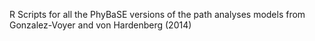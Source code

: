 R Scripts for all the PhyBaSE versions of the path analyses models from Gonzalez-Voyer and von Hardenberg (2014) 
